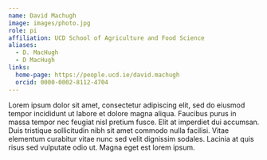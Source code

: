 ```yaml
---
name: David Machugh
image: images/photo.jpg
role: pi
affiliation: UCD School of Agriculture and Food Science
aliases:
  - D. MacHugh
  - D MacHugh
links:
  home-page: https://people.ucd.ie/david.machugh
  orcid: 0000-0002-8112-4704
---
```


Lorem ipsum dolor sit amet, consectetur adipiscing elit, sed do eiusmod tempor incididunt ut labore et dolore magna aliqua.
Faucibus purus in massa tempor nec feugiat nisl pretium fusce.
Elit at imperdiet dui accumsan.
Duis tristique sollicitudin nibh sit amet commodo nulla facilisi.
Vitae elementum curabitur vitae nunc sed velit dignissim sodales.
Lacinia at quis risus sed vulputate odio ut.
Magna eget est lorem ipsum.
